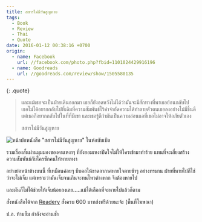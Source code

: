 ```yaml
---
title: สสารไม่มีวันสูญหาย
tags:
  - Book
  - Review
  - Thai
  - Quote
date: 2016-01-12 00:38:16 +0700
origin:
  - name: Facebook
    url: //facebook.com/photo.php?fbid=1101024429916196
  - name: Goodreads
    url: //goodreads.com/review/show/1505580135
---
```


{: .quote}
> และแม้เธอจะเป็นฝ่ายเดินออกมา เธอก็ยังอดหวังไม่ได้ว่ามันจะมีสักทางที่พาเธอย้อนกลับไป เธอไม่ได้อยากกลับไปที่เดิมที่ความสัมพันธ์ไร้คำจำกัดความได้ทำลายตัวตนเธอลงอย่างไม่มีชิ้นดี แต่เธอก็อยากกลับไปในที่ที่มีเขา และเธอรู้ดีว่ามันเป็นความอ่อนแอที่เธอไม่อาจให้อภัยตัวเอง
>
> สสารไม่มีวันสูญหาย

![หน้าปกหนังสือ "สสารไม่มีวันสูญหาย" ในห่อบับเบิล](/images/book/mass-conservation.jpg )

รวมเรื่องสั้นผ่านมุมมองของคนเหงาๆ ที่ยังยอมเหงาปิดใจไม่ให้ใครเข้ามาทำร้าย แทนที่จะเสี่ยงสร้างความสัมพันธ์กับใครซักคนให้หายเหงา

อย่างย่อหน้าข้างบนนี้ ที่เหมือนค่อยๆ บีบคอให้ขาดอากาศหายใจตายช้าๆ อย่างทรมาน ฝ่ายที่หายไปก็ใช่ว่าจะไม่เจ็บ แต่เพราะว่ามันเจ็บจนเกินจะทนไหวต่างหาก จึงต้องหายไป

และมันก็ไม่ได้ช่วยให้เจ็บน้อยลงเลย.....แม้ได้เลือกที่จะหายไปแล้วก็ตาม

สั่งหนังสือได้จาก [Readery][] สั่งครบ 600 บาทส่งฟรีด้วยนะจ้ะ (พื้นที่โฆษณา)

ป.ล. ห้ามยืม กำลังจะอ่านซ้ำ


[Readery]: //readery.co
